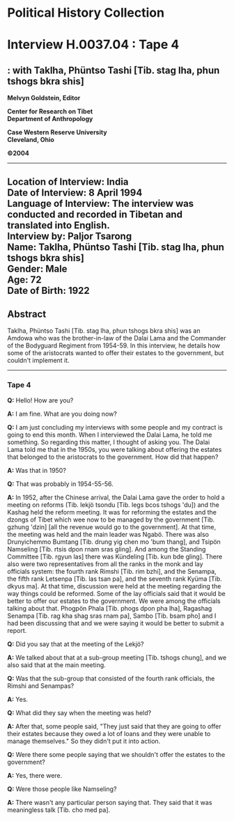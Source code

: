 # Political History Collection  
# Interview H.0037.04 : Tape 4  
##  : with Taklha, Phüntso Tashi [Tib. stag lha, phun tshogs bkra shis]  


**Melvyn Goldstein, Editor**  

**Center for Research on Tibet**  
**Department of Anthropology**  

**Case Western Reserve University**  
**Cleveland, Ohio**  

**©2004**  

---  
**Location of Interview:** India  
**Date of Interview:** 8 April 1994  
**Language of Interview:** The interview was conducted and recorded in Tibetan and translated into English.  
**Interview by:** Paljor Tsarong  
**Name:** Taklha, Phüntso Tashi [Tib. stag lha, phun tshogs bkra shis]  
**Gender:** Male  
**Age:** 72  
**Date of Birth:** 1922  
---  
## Abstract  

 Taklha, Phüntso Tashi [Tib. stag lha, phun tshogs bkra shis] was an Amdowa who was the brother-in-law of the Dalai Lama and the Commander of the Bodyguard Regiment from 1954-59. In this interview, he details how some of the aristocrats wanted to offer their estates to the government, but couldn't implement it. 
  
---
### Tape 4  
**Q:**  Hello! How are you?   

**A:**  I am fine. What are you doing now?   

**Q:**  I am just concluding my interviews with some people and my contract is going to end this month. When I interviewed the Dalai Lama, he told me something. So regarding this matter, I thought of asking you. The Dalai Lama told me that in the 1950s, you were talking about offering the estates that belonged to the aristocrats to the government. How did that happen?   

**A:**  Was that in 1950?   

**Q:**  That was probably in 1954-55-56.   

**A:**  In 1952, after the Chinese arrival, the Dalai Lama gave the order to hold a meeting on reforms (Tib. lekjö tsondu [Tib. legs bcos tshogs 'du]) and the Kashag held the reform meeting. It was for reforming the estates and the dzongs of Tibet which wee now to be managed by the government [Tib. gzhung 'dzin] [all the revenue would go to the government]. At that time, the meeting was held and the main leader was Ngabö. There was also Drunyichemmo Bumtang [Tib. drung yig chen mo 'bum thang], and Tsipön Namseling [Tib. rtsis dpon rnam sras gling]. And among the Standing Committee [Tib. rgyun las] there was Kündeling [Tib. kun bde gling].  There also were two representatives from all the ranks in the monk and lay officials system: the fourth rank Rimshi [Tib. rim bzhi], and the Senampa, the fifth rank Letsenpa [Tib. las tsan pa], and the seventh rank Kyüma [Tib. dkyus ma]. At that time, discussion were held at the meeting regarding the way things could be reformed. Some of the lay officials said that it would be better to offer our estates to the government. We were among the officials talking about that. Phogpön Phala [Tib. phogs dpon pha lha], Ragashag Senampa [Tib. rag kha shag sras rnam pa], Sambo [Tib. bsam pho] and I had been discussing that and we were saying it would be better to submit a report.   

**Q:**  Did you say that at the meeting of the Lekjö?   

**A:**  We talked about that at a sub-group meeting [Tib. tshogs chung], and we also said that at the main meeting.   

**Q:**  Was that the sub-group that consisted of the fourth rank officials, the Rimshi and Senampas?   

**A:**  Yes.   

**Q:**  What did they say when the meeting was held?   

**A:**  After that, some people said, "They just said that they are going to offer their estates because they owed a lot of loans and they were unable to manage themselves." So they didn't put it into action.   

**Q:**  Were there some people saying that we shouldn't offer the estates to the government?   

**A:**  Yes, there were.   

**Q:**  Were those people like Namseling?   

**A:**  There wasn't any particular person saying that. They said that it was meaningless talk [Tib. cho med pa].   

